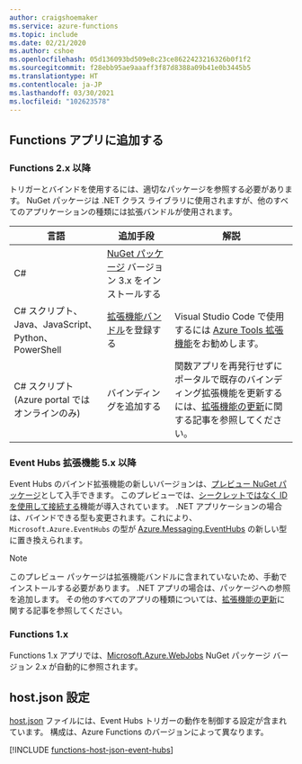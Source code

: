 ```yaml
---
author: craigshoemaker
ms.service: azure-functions
ms.topic: include
ms.date: 02/21/2020
ms.author: cshoe
ms.openlocfilehash: 05d136093bd509e8c23ce8622423216326b0f1f2
ms.sourcegitcommit: f28ebb95ae9aaaff3f87d8388a09b41e0b3445b5
ms.translationtype: HT
ms.contentlocale: ja-JP
ms.lasthandoff: 03/30/2021
ms.locfileid: "102623578"
---
```

## <a name="add-to-your-functions-app"></a>Functions アプリに追加する

### <a name="functions-2x-and-higher"></a>Functions 2.x 以降

トリガーとバインドを使用するには、適切なパッケージを参照する必要があります。 NuGet パッケージは .NET クラス ライブラリに使用されますが、他のすべてのアプリケーションの種類には拡張バンドルが使用されます。

| 言語                                        | 追加手段                                   | 解説 
|-------------------------------------------------|---------------------------------------------|-------------|
| C#                                              | [NuGet パッケージ] バージョン 3.x をインストールする | |
| C# スクリプト、Java、JavaScript、Python、PowerShell | [拡張機能バンドル]を登録する          | Visual Studio Code で使用するには [Azure Tools 拡張機能]をお勧めします。 |
| C# スクリプト (Azure portal ではオンラインのみ)         | バインディングを追加する                            | 関数アプリを再発行せずにポータルで既存のバインディング拡張機能を更新するには、[拡張機能の更新]に関する記事を参照してください。 |

[NuGet パッケージ]: https://www.nuget.org/packages/Microsoft.Azure.WebJobs.Extensions.EventHubs
[core tools]: ../articles/azure-functions/functions-run-local.md
[拡張機能バンドル]: ../articles/azure-functions/functions-bindings-register.md#extension-bundles
[拡張機能の更新]: ../articles/azure-functions/functions-bindings-register.md
[Azure Tools 拡張機能]: https://marketplace.visualstudio.com/items?itemName=ms-vscode.vscode-node-azure-pack

### <a name="event-hubs-extension-5x-and-higher"></a>Event Hubs 拡張機能 5.x 以降

Event Hubs のバインド拡張機能の新しいバージョンは、[プレビュー NuGet パッケージ](https://www.nuget.org/packages/Microsoft.Azure.WebJobs.Extensions.EventHubs/5.0.0-beta.1)として入手できます。 このプレビューでは、[シークレットではなく ID を使用して接続する](../articles/azure-functions/functions-reference.md#configure-an-identity-based-connection)機能が導入されています。 .NET アプリケーションの場合は、バインドできる型も変更されます。これにより、`Microsoft.Azure.EventHubs` の型が [Azure.Messaging.EventHubs](/dotnet/api/azure.messaging.eventhubs) の新しい型に置き換えられます。

> [!NOTE]
> このプレビュー パッケージは拡張機能バンドルに含まれていないため、手動でインストールする必要があります。 .NET アプリの場合は、パッケージへの参照を追加します。 その他のすべてのアプリの種類については、[拡張機能の更新]に関する記事を参照してください。

[core tools]: ./functions-run-local.md
[拡張機能バンドル]: ./functions-bindings-register.md#extension-bundles
[NuGet パッケージ]: https://www.nuget.org/packages/Microsoft.Azure.WebJobs.Extensions.EventHubs/
[拡張機能の更新]: ./functions-bindings-register.md
[Azure Tools 拡張機能]: https://marketplace.visualstudio.com/items?itemName=ms-vscode.vscode-node-azure-pack

### <a name="functions-1x"></a>Functions 1.x

Functions 1.x アプリでは、[Microsoft.Azure.WebJobs](https://www.nuget.org/packages/Microsoft.Azure.WebJobs) NuGet パッケージ バージョン 2.x が自動的に参照されます。

## <a name="hostjson-settings"></a>host.json 設定
<a name="host-json"></a>

[host.json](../articles/azure-functions/functions-host-json.md#eventhub) ファイルには、Event Hubs トリガーの動作を制御する設定が含まれています。 構成は、Azure Functions のバージョンによって異なります。

[!INCLUDE [functions-host-json-event-hubs](../articles/azure-functions/../../includes/functions-host-json-event-hubs.md)]